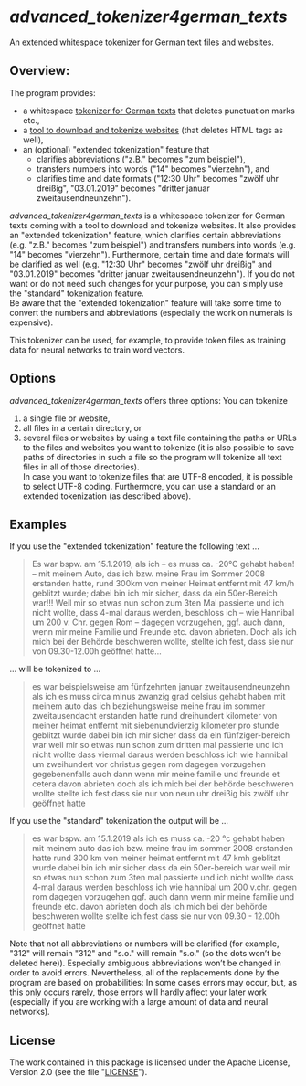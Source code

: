 # *advanced_tokenizer4german_texts*
An extended whitespace tokenizer for German text files and websites.

## Overview:
The program provides:
* a whitespace [tokenizer for German texts](src/tokenizer4germantexts/Tokenizer.java) that deletes punctuation marks etc.,
* a [tool to download and tokenize websites](src/tokenizer4germantexts/Webloader.java) (that deletes HTML tags as well),
* an (optional) "extended tokenization" feature that
    * clarifies abbreviations ("z.B." becomes "zum beispiel"),
    * transfers numbers into words ("14" becomes "vierzehn"), and
    * clarifies time and date formats ("12:30 Uhr" becomes "zwölf uhr dreißig", "03.01.2019" becomes "dritter januar zweitausendneunzehn").

*advanced_tokenizer4german_texts* is a whitespace tokenizer for German texts coming with a tool to download and tokenize websites. It also provides an "extended tokenization" feature, which clarifies certain abbreviations (e.g. "z.B." becomes "zum beispiel") and transfers numbers into words (e.g. "14" becomes "vierzehn"). Furthermore, certain time and date formats will be clarified as well (e.g. "12:30 Uhr" becomes "zwölf uhr dreißig" and "03.01.2019" becomes "dritter januar zweitausendneunzehn"). If you do not want or do not need such changes for your purpose, you can simply use the "standard" tokenization feature.  
Be aware that the "extended tokenization" feature will take some time to convert the numbers and abbreviations (especially the work on numerals is expensive).

This tokenizer can be used, for example, to provide token files as training data for neural networks to train word vectors.

## Options
*advanced_tokenizer4german_texts* offers three options:
You can tokenize
1. a single file or website,
2. all files in a certain directory, or
3. several files or websites by using a text file containing the paths or URLs to the files and websites you want to tokenize (it is also possible to save paths of directories in such a file so the program will tokenize all text files in all of those directories).  
In case you want to tokenize files that are UTF-8 encoded, it is possible to select UTF-8 coding. Furthermore, you can use a standard or an extended tokenization (as described above).

## Examples
If you use the "extended tokenization" feature the following text ...

> Es war bspw. am 15.1.2019, als ich – es muss ca. -20°C gehabt haben! – mit meinem Auto, das ich bzw. meine Frau im Sommer 2008 erstanden hatte, rund 300km von meiner Heimat entfernt mit 47 km/h geblitzt wurde; dabei bin ich mir sicher, dass da ein 50er-Bereich war!!! Weil mir so etwas nun schon zum 3ten Mal passierte und ich nicht wollte, dass 4-mal daraus werden, beschloss ich – wie Hannibal um 200 v. Chr. gegen Rom – dagegen vorzugehen, ggf. auch dann, wenn mir meine Familie und Freunde etc. davon abrieten. Doch als ich mich bei der Behörde beschweren wollte, stellte ich fest, dass sie nur von 09.30-12.00h geöffnet hatte…

... will be tokenized to ...

> es war beispielsweise am fünfzehnten januar zweitausendneunzehn als ich es muss circa minus zwanzig grad celsius gehabt haben mit meinem auto das ich beziehungsweise meine frau im sommer zweitausendacht erstanden hatte rund dreihundert kilometer von meiner heimat entfernt mit siebenundvierzig kilometer pro stunde geblitzt wurde dabei bin ich mir sicher dass da ein fünfziger-bereich war weil mir so etwas nun schon zum dritten mal passierte und ich nicht wollte dass viermal daraus werden beschloss ich wie hannibal um zweihundert vor christus gegen rom dagegen vorzugehen gegebenenfalls auch dann wenn mir meine familie und freunde et cetera davon abrieten doch als ich mich bei der behörde beschweren wollte stellte ich fest dass sie nur von neun uhr dreißig bis zwölf uhr geöffnet hatte

If you use the "standard" tokenization the output will be ...

> es war bspw. am 15.1.2019 als ich es muss ca. -20 °c gehabt haben mit meinem auto das ich bzw. meine frau im sommer 2008 erstanden hatte rund 300 km von meiner heimat entfernt mit 47 kmh geblitzt wurde dabei bin ich mir sicher dass da ein 50er-bereich war weil mir so etwas nun schon zum 3ten mal passierte und ich nicht wollte dass 4-mal daraus werden beschloss ich wie hannibal um 200 v.chr. gegen rom dagegen vorzugehen ggf. auch dann wenn mir meine familie und freunde etc. davon abrieten doch als ich mich bei der behörde beschweren wollte stellte ich fest dass sie nur von 09.30 - 12.00h geöffnet hatte

Note that not all abbreviations or numbers will be clarified (for example, "312" will remain "312" and "s.o." will remain "s.o." (so the dots won’t be deleted here)). Especially ambiguous abbreviations won’t be changed in order to avoid errors. Nevertheless, all of the replacements done by the program are based on probabilities: In some cases errors may occur, but, as this only occurs rarely, those errors will hardly affect your later work (especially if you are working with a large amount of data and neural networks).

## License
The work contained in this package is licensed under the Apache License, Version 2.0 (see the file "[LICENSE](LICENSE)").
